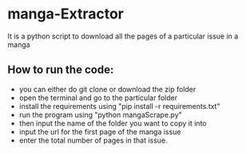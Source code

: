 # manga-Extractor
It is a python script to download all the pages of a particular issue in a manga

## How to run the code:

* you can either do git clone or download the zip folder
* open the terminal and go to the particular folder
* install the requirements using "pip install -r requirements.txt"
* run the program using "python mangaScrape.py"
* then input the name of the folder you want to copy it into
* input the url for the first page of the manga issue
* enter the total number of pages in that issue.
